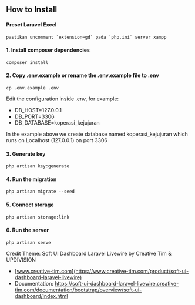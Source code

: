 ## How to Install

#### Preset Laravel Excel
```
pastikan uncomment `extension=gd` pada `php.ini` server xampp
```

#### 1. Install composer dependencies
```
composer install
```

#### 2. Copy .env.example or rename the .env.example file to .env
```
cp .env.example .env
```
Edit the configuration inside .env, for example:
- DB_HOST=127.0.0.1
- DB_PORT=3306
- DB_DATABASE=koperasi_kejujuran

In the example above we create database named koperasi_kejujuran which runs on Localhost (127.0.0.1) on port 3306

#### 3. Generate key
```
php artisan key:generate
```

#### 4. Run the migration
```
php artisan migrate --seed
```

#### 5. Connect storage
```
php artisan storage:link
```

#### 6. Run the server
```
php artisan serve
```

Credit Theme: 
Soft UI Dashboard Laravel Livewire by Creative Tim & UPDIVISION
* [www.creative-tim.com](https://www.creative-tim.com/product/soft-ui-dashboard-laravel-livewire)
* Documentation: https://soft-ui-dashboard-laravel-livewire.creative-tim.com/documentation/bootstrap/overview/soft-ui-dashboard/index.html

